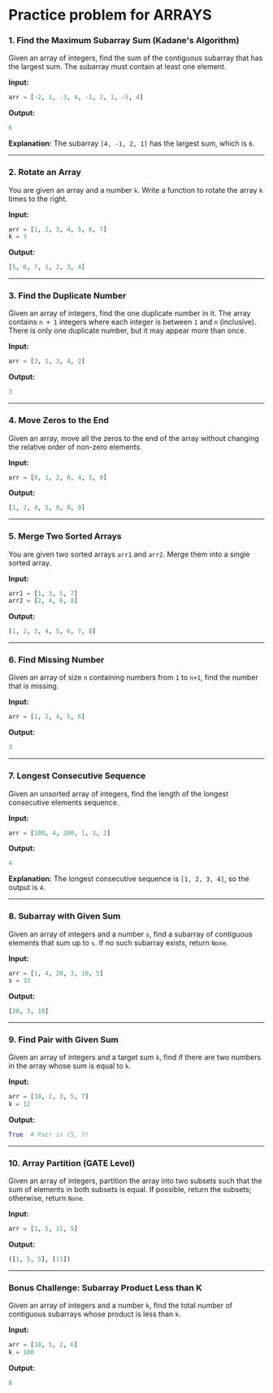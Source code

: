 # Practice problem for ARRAYS

### **1. Find the Maximum Subarray Sum (Kadane's Algorithm)**
Given an array of integers, find the sum of the contiguous subarray that has the largest sum. The subarray must contain at least one element.

**Input:**
```python
arr = [-2, 1, -3, 4, -1, 2, 1, -5, 4]
```

**Output:**
```python
6
```

**Explanation:**
The subarray `[4, -1, 2, 1]` has the largest sum, which is `6`.

---

### **2. Rotate an Array**
You are given an array and a number `k`. Write a function to rotate the array `k` times to the right.

**Input:**
```python
arr = [1, 2, 3, 4, 5, 6, 7]
k = 3
```

**Output:**
```python
[5, 6, 7, 1, 2, 3, 4]
```

---

### **3. Find the Duplicate Number**
Given an array of integers, find the one duplicate number in it. The array contains `n + 1` integers where each integer is between `1` and `n` (inclusive). There is only one duplicate number, but it may appear more than once.

**Input:**
```python
arr = [3, 1, 3, 4, 2]
```

**Output:**
```python
3
```

---

### **4. Move Zeros to the End**
Given an array, move all the zeros to the end of the array without changing the relative order of non-zero elements.

**Input:**
```python
arr = [0, 1, 2, 0, 4, 5, 0]
```

**Output:**
```python
[1, 2, 4, 5, 0, 0, 0]
```

---

### **5. Merge Two Sorted Arrays**
You are given two sorted arrays `arr1` and `arr2`. Merge them into a single sorted array.

**Input:**
```python
arr1 = [1, 3, 5, 7]
arr2 = [2, 4, 6, 8]
```

**Output:**
```python
[1, 2, 3, 4, 5, 6, 7, 8]
```

---

### **6. Find Missing Number**
Given an array of size `n` containing numbers from `1` to `n+1`, find the number that is missing.

**Input:**
```python
arr = [1, 2, 4, 5, 6]
```

**Output:**
```python
3
```

---

### **7. Longest Consecutive Sequence**
Given an unsorted array of integers, find the length of the longest consecutive elements sequence.

**Input:**
```python
arr = [100, 4, 200, 1, 3, 2]
```

**Output:**
```python
4
```

**Explanation:**
The longest consecutive sequence is `[1, 2, 3, 4]`, so the output is `4`.

---

### **8. Subarray with Given Sum**
Given an array of integers and a number `s`, find a subarray of contiguous elements that sum up to `s`. If no such subarray exists, return `None`.

**Input:**
```python
arr = [1, 4, 20, 3, 10, 5]
s = 33
```

**Output:**
```python
[20, 3, 10]
```

---

### **9. Find Pair with Given Sum**
Given an array of integers and a target sum `k`, find if there are two numbers in the array whose sum is equal to `k`.

**Input:**
```python
arr = [10, 2, 3, 5, 7]
k = 12
```

**Output:**
```python
True  # Pair is (5, 7)
```

---

### **10. Array Partition (GATE Level)**
Given an array of integers, partition the array into two subsets such that the sum of elements in both subsets is equal. If possible, return the subsets; otherwise, return `None`.

**Input:**
```python
arr = [1, 5, 11, 5]
```

**Output:**
```python
([1, 5, 5], [11])
```

---

### Bonus Challenge: **Subarray Product Less than K**
Given an array of integers and a number `k`, find the total number of contiguous subarrays whose product is less than `k`.

**Input:**
```python
arr = [10, 5, 2, 6]
k = 100
```

**Output:**
```python
8
```
